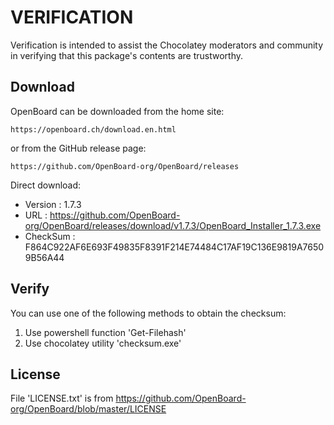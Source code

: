 # VERIFICATION
Verification is intended to assist the Chocolatey moderators and community in verifying that this package's contents are trustworthy.

## Download
OpenBoard can be downloaded from the home site:  

    https://openboard.ch/download.en.html

or from the GitHub release page:

    https://github.com/OpenBoard-org/OpenBoard/releases

Direct download:   
- Version  : 1.7.3
- URL      : https://github.com/OpenBoard-org/OpenBoard/releases/download/v1.7.3/OpenBoard_Installer_1.7.3.exe
- CheckSum : F864C922AF6E693F49835F8391F214E74484C17AF19C136E9819A76509B56A44

## Verify
You can use one of the following methods to obtain the checksum:
1. Use powershell function 'Get-Filehash'
2. Use chocolatey utility 'checksum.exe'

## License
File 'LICENSE.txt' is from https://github.com/OpenBoard-org/OpenBoard/blob/master/LICENSE
